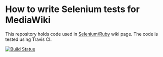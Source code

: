 # How to write Selenium tests for MediaWiki

This repository holds code used in [Selenium/Ruby](https://www.mediawiki.org/wiki/Selenium/Ruby) wiki page. The code is tested using Travis CI.

[![Build Status](https://travis-ci.org/zeljkofilipin/selenium-mediawiki.svg?branch=gh-pages)](https://travis-ci.org/zeljkofilipin/selenium-mediawiki)
